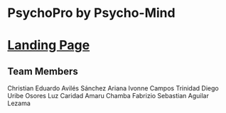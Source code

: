 # PsychoPro by Psycho-Mind

# [Landing Page](https://francodurand.github.io/PsychoPro-LandingPage/public/)

## Team Members

Christian Eduardo Avilés Sánchez
Ariana Ivonne Campos Trinidad
Diego Uribe Osores
Luz Caridad Amaru Chamba
Fabrizio Sebastian Aguilar Lezama
